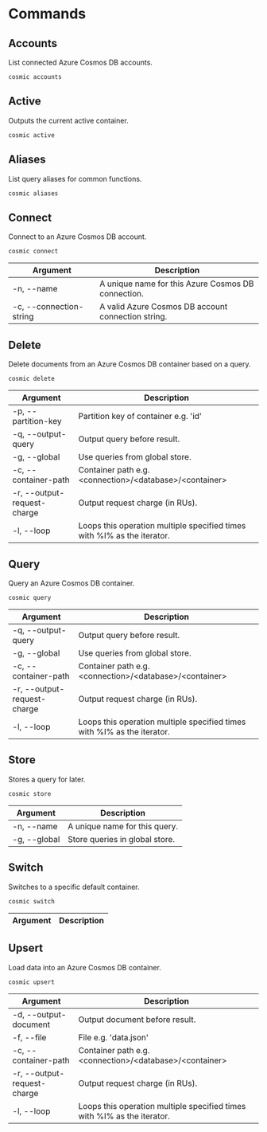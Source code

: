 # Commands
## Accounts
List connected Azure Cosmos DB accounts.
```
cosmic accounts
```
## Active
Outputs the current active container.
```
cosmic active
```
## Aliases
List query aliases for common functions.
```
cosmic aliases
```
## Connect
Connect to an Azure Cosmos DB account.
```
cosmic connect
```
| Argument | Description |
| - | - | 
| -n, --name | A unique name for this Azure Cosmos DB connection. |
| -c, --connection-string | A valid Azure Cosmos DB account connection string. |
## Delete
Delete documents from an Azure Cosmos DB container based on a query.
```
cosmic delete
```
| Argument | Description |
| - | - | 
| -p, --partition-key | Partition key of container e.g. 'id' |
| -q, --output-query | Output query before result. |
| -g, --global | Use queries from global store. |
| -c, --container-path | Container path e.g. \<connection>/\<database>/\<container> |
| -r, --output-request-charge | Output request charge (in RUs). |
| -l, --loop | Loops this operation multiple specified times with %I% as the iterator. |
## Query
Query an Azure Cosmos DB container.
```
cosmic query
```
| Argument | Description |
| - | - | 
| -q, --output-query | Output query before result. |
| -g, --global | Use queries from global store. |
| -c, --container-path | Container path e.g. \<connection>/\<database>/\<container> |
| -r, --output-request-charge | Output request charge (in RUs). |
| -l, --loop | Loops this operation multiple specified times with %I% as the iterator. |
## Store
Stores a query for later.
```
cosmic store
```
| Argument | Description |
| - | - | 
| -n, --name | A unique name for this query. |
| -g, --global | Store queries in global store. |
## Switch
Switches to a specific default container.
```
cosmic switch
```
| Argument | Description |
| - | - | 
## Upsert
Load data into an Azure Cosmos DB container.
```
cosmic upsert
```
| Argument | Description |
| - | - | 
| -d, --output-document | Output document before result. |
| -f, --file | File e.g. 'data.json' |
| -c, --container-path | Container path e.g. \<connection>/\<database>/\<container> |
| -r, --output-request-charge | Output request charge (in RUs). |
| -l, --loop | Loops this operation multiple specified times with %I% as the iterator. |
